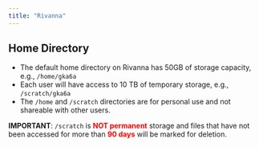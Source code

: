 ```yaml
---
title: "Rivanna"
---
```


## Home Directory

- The default home directory on Rivanna has 50GB of storage capacity, e.g., `/home/gka6a`
- Each user will have access to 10 TB of temporary storage, e.g., `/scratch/gka6a`
- The `/home` and `/scratch` directories are for personal use and not shareable with other users.

**IMPORTANT**: `/scratch` is <span style="color: red;">**NOT permanent**</span> storage and files that have not been
accessed for more than <span style="color: red;">**90 days**</span> will be marked for deletion.
